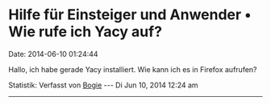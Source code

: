 Hilfe für Einsteiger und Anwender • Wie rufe ich Yacy auf?
==========================================================

Date: 2014-06-10 01:24:44

Hallo, ich habe gerade Yacy installiert. Wie kann ich es in Firefox
aufrufen?

Statistik: Verfasst von
[Bogie](http://forum.yacy-websuche.de/memberlist.php?mode=viewprofile&u=9430)
--- Di Jun 10, 2014 12:24 am

------------------------------------------------------------------------
